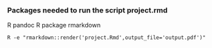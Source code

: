### Packages needed to run the script project.rmd  
R
pandoc
R package rmarkdown
```
R -e "rmarkdown::render('project.Rmd',output_file='output.pdf')"
```
